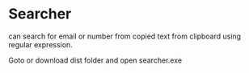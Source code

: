 # Searcher
can search for email or number from copied text from clipboard using regular expression.

Goto or download dist folder and open searcher.exe